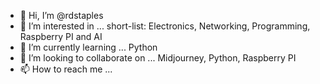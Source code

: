 - 👋 Hi, I’m @rdstaples
- 👀 I’m interested in ... short-list: Electronics, Networking, Programming, Raspberry PI and AI
- 🌱 I’m currently learning ... Python
- 💞️ I’m looking to collaborate on ... Midjourney, Python, Raspberry PI 
- 📫 How to reach me ... 

<!---
rdstaples/rdstaples is a ✨ special ✨ repository because its `README.md` (this file) appears on your GitHub profile.
You can click the Preview link to take a look at your changes.
--->
